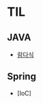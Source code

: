 # TIL

## JAVA
* [람다식](https://github.com/JeongseokNam/TIL/blob/main/java/%EB%9E%8C%EB%8B%A4%EC%8B%9D.md)

## Spring
* [IoC]